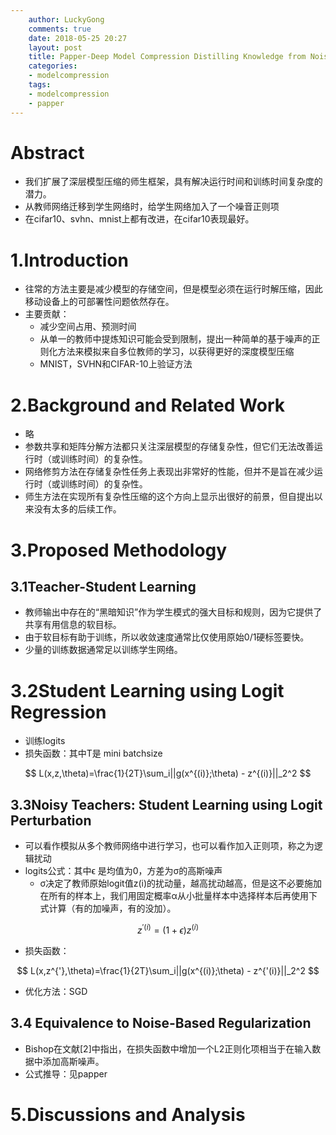 ```yaml
---
    author: LuckyGong
    comments: true
    date: 2018-05-25 20:27
    layout: post
    title: Papper-Deep Model Compression Distilling Knowledge from Noisy Teachers
    categories:
    - modelcompression
    tags:
    - modelcompression
    - papper
---
```


# Abstract

- 我们扩展了深层模型压缩的师生框架，具有解决运行时间和训练时间复杂度的潜力。
- 从教师网络迁移到学生网络时，给学生网络加入了一个噪音正则项
- 在cifar10、svhn、mnist上都有改进，在cifar10表现最好。

# 1.Introduction

- 往常的方法主要是减少模型的存储空间，但是模型必须在运行时解压缩，因此移动设备上的可部署性问题依然存在。
- 主要贡献：
  - 减少空间占用、预测时间
  - 从单一的教师中提炼知识可能会受到限制，提出一种简单的基于噪声的正则化方法来模拟来自多位教师的学习，以获得更好的深度模型压缩
  - MNIST，SVHN和CIFAR-10上验证方法

# 2.Background and Related Work

- 略
- 参数共享和矩阵分解方法都只关注深层模型的存储复杂性，但它们无法改善运行时（或训练时间）的复杂性。
- 网络修剪方法在存储复杂性任务上表现出非常好的性能，但并不是旨在减少运行时（或训练时间）的复杂性。
- 师生方法在实现所有复杂性压缩的这个方向上显示出很好的前景，但自提出以来没有太多的后续工作。

# 3.Proposed Methodology    

## 3.1Teacher-Student Learning

- 教师输出中存在的“黑暗知识”作为学生模式的强大目标和规则，因为它提供了共享有用信息的软目标。
- 由于软目标有助于训练，所以收敛速度通常比仅使用原始0/1硬标签要快。
- 少量的训练数据通常足以训练学生网络。

# 3.2Student Learning using Logit Regression    

- 训练logits
- 损失函数：其中T是 mini batchsize

$$
L(x,z,\theta)=\frac{1}{2T}\sum_i||g(x^{(i)};\theta) - z^{(i)}||_2^2
$$

## 3.3Noisy Teachers: Student Learning using Logit Perturbation

- 可以看作模拟从多个教师网络中进行学习，也可以看作加入正则项，称之为逻辑扰动
- logits公式：其中ϵ 是均值为0，方差为σ的高斯噪声
  - σ决定了教师原始logit值z(i)的扰动量，越高扰动越高，但是这不必要施加在所有的样本上，我们用固定概率α从小批量样本中选择样本后再使用下式计算（有的加噪声，有的没加）。

$$
z^{'(i)}=(1+\epsilon)z^{(i)}
$$

- 损失函数：

$$
L(x,z^{'},\theta)=\frac{1}{2T}\sum_i||g(x^{(i)};\theta) - z^{'(i)}||_2^2
$$

- 优化方法：SGD

## 3.4 Equivalence to Noise-Based Regularization

- Bishop在文献[2]中指出，在损失函数中增加一个L2正则化项相当于在输入数据中添加高斯噪声。
- 公式推导：见papper

# 5.Discussions and Analysis

